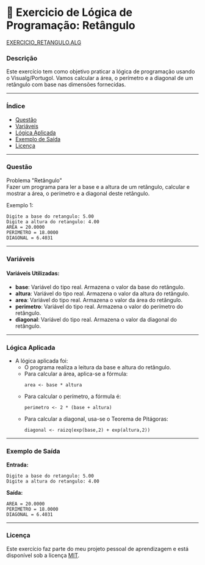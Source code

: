 
# 🚀 Exercicio de Lógica de Programação: Retângulo

<a href="/logica-de-programação/VisualG_Portugol/Estrutura_Sequencial/Exercicios/exercicio_retangulo/EXERCICIO_RETANGULO.ALG">EXERCICIO_RETANGULO.ALG</a>

### Descrição

Este exercício tem como objetivo praticar a lógica de programação usando o Visualg/Portugol. Vamos calcular a área, o perímetro e a diagonal de um retângulo com base nas dimensões fornecidas.

---

### Índice

- [Questão](#questão)
- [Variáveis](#variáveis)
- [Lógica Aplicada](#lógica-aplicada)
- [Exemplo de Saída](#exemplo-de-saída)
- [Licença](#licença)

---

### Questão

Problema "Retângulo"  
Fazer um programa para ler a base e a altura de um retângulo, calcular e mostrar a área, o perímetro e a diagonal deste retângulo.

Exemplo 1:
```
Digite a base do retangulo: 5.00  
Digite a altura do retangulo: 4.00  
AREA = 20.0000  
PERIMETRO = 18.0000  
DIAGONAL = 6.4031  
```

---

### Variáveis

#### Variáveis Utilizadas:

- **base**: Variável do tipo real. Armazena o valor da base do retângulo.
- **altura**: Variável do tipo real. Armazena o valor da altura do retângulo.
- **area**: Variável do tipo real. Armazena o valor da área do retângulo.
- **perimetro**: Variável do tipo real. Armazena o valor do perímetro do retângulo.
- **diagonal**: Variável do tipo real. Armazena o valor da diagonal do retângulo.

---

### Lógica Aplicada

- A lógica aplicada foi:
  - O programa realiza a leitura da base e altura do retângulo.
  - Para calcular a área, aplica-se a fórmula:  
    ```alg
    area <- base * altura
    ```
  - Para calcular o perímetro, a fórmula é:  
    ```alg
    perimetro <- 2 * (base + altura)
    ```
  - Para calcular a diagonal, usa-se o Teorema de Pitágoras:  
    ```alg
    diagonal <- raizq(exp(base,2) + exp(altura,2))
    ```

---

### Exemplo de Saída

**Entrada:**
```
Digite a base do retangulo: 5.00
Digite a altura do retangulo: 4.00
```

**Saída:**
```
AREA = 20.0000
PERIMETRO = 18.0000
DIAGONAL = 6.4031
```

---

### Licença

Este exercício faz parte do meu projeto pessoal de aprendizagem e está disponível sob a licença [MIT](/LICENSE.md).
